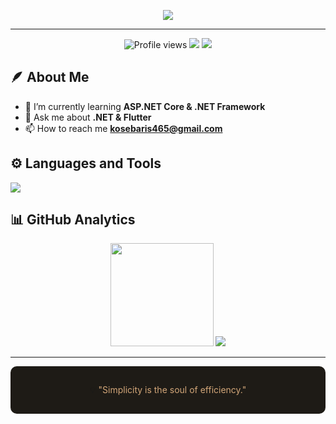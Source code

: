 
<p align="center">
  <img src="https://capsule-render.vercel.app/api?type=rect&color=1e1b16&height=120&section=header&text=Barış%20Köse%0A.NET%20Backend%20Developer&fontColor=d2a679&fontSize=22&animation=fadeIn" />
</p>


---

<p align="center">
  <img src="https://komarev.com/ghpvc/?username=kosebaris1&label=Profile%20Views&color=8c7853&style=flat" alt="Profile views"/>
  <a href="https://www.linkedin.com/in/bar%C4%B1%C5%9F-k%C3%B6se-030502284/"><img src="https://img.shields.io/badge/LinkedIn-8c7853?style=flat&logo=linkedin&logoColor=white" /></a>
  <a href="mailto:kosebaris465@gmail.com"><img src="https://img.shields.io/badge/Email-5c4033?style=flat&logo=gmail&logoColor=white" /></a>
</p>



## 🪶 About Me
- 🌱 I’m currently learning **ASP.NET Core & .NET Framework**
- 💬 Ask me about **.NET & Flutter**
- 📫 How to reach me **kosebaris465@gmail.com**


## ⚙️ Languages and Tools
<p align="left">
  <img src="https://skillicons.dev/icons?i=cs,dotnet,react,nextjs,python,java,dart,flutter,js,html,css,bootstrap,docker,mysql,postgres,sqlite,git,linux,powershell,postgreSql" />
</p>


## 📊 GitHub Analytics
<div align="center">

<img src="https://github-readme-stats.vercel.app/api?username=kosebaris1&show_icons=true&theme=chartreuse-dark&bg_color=1e1b16&title_color=d2a679&text_color=c9c0bb&icon_color=8c7853&hide_border=true" height="165"/>
<img src="https://streak-stats.demolab.com?user=kosebaris1&theme=dark&background=1e1b16&ring=d2a679&fire=8c7853&currStreakLabel=c9c0bb&sideNums=d2a679&currStreakNum=8c7853&hide_border=true" />

</div>

---


<div align="center" style="background-color:#1e1b16; padding:15px; border-radius:10px;">
  
💡 <span style="color:#d2a679;">"Simplicity is the soul of efficiency."</span>

</div>
